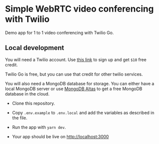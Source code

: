# Simple WebRTC video conferencing with Twilio

Demo app for 1 to 1 video conferencing with Twilio Go.

## Local development

You will need a Twilio account. Use [this link](www.twilio.com/referral/vUEkby) to sign up and get `$10` free credit.

Twilio Go is free, but you can use that credit for other twilio services.

You will also need a MongoDB database for storage. You can either have a local MongoDB server or use [MongoDB Altas](https://cloud.mongodb.com) to get a free MongoDB database in the cloud.

- Clone this repository.

- Copy `.env.example` to `.env.local` and add the variables as described in the file.

- Run the app with `yarn dev`.

- Your app should be live on <http://localhost:3000>
